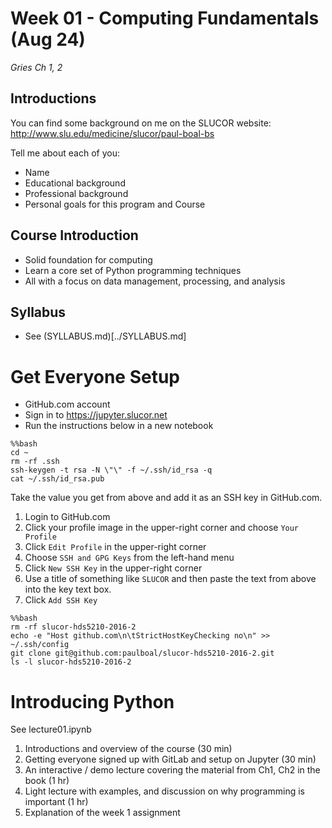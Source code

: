 # Week 01 - Computing Fundamentals (Aug 24)
_Gries Ch 1, 2_

## Introductions
You can find some background on me on the SLUCOR website: http://www.slu.edu/medicine/slucor/paul-boal-bs

Tell me about each of you:
* Name
* Educational background
* Professional background
* Personal goals for this program and Course

## Course Introduction
* Solid foundation for computing
* Learn a core set of Python programming techniques
* All with a focus on data management, processing, and analysis

## Syllabus
* See (SYLLABUS.md)[../SYLLABUS.md]

# Get Everyone Setup
* GitHub.com account
* Sign in to https://jupyter.slucor.net
* Run the instructions below in a new notebook

```
%%bash
cd ~
rm -rf .ssh
ssh-keygen -t rsa -N \"\" -f ~/.ssh/id_rsa -q
cat ~/.ssh/id_rsa.pub
```

Take the value you get from above and add it as an SSH key in GitHub.com.
1. Login to GitHub.com
2. Click your profile image in the upper-right corner and choose `Your Profile`
3. Click `Edit Profile` in the upper-right corner
4. Choose `SSH and GPG Keys` from the left-hand menu
5. Click `New SSH Key` in the upper-right corner
6. Use a title of something like `SLUCOR` and then paste the text from above into the key text box.
7. Click `Add SSH Key`

```
%%bash
rm -rf slucor-hds5210-2016-2
echo -e "Host github.com\n\tStrictHostKeyChecking no\n" >> ~/.ssh/config
git clone git@github.com:paulboal/slucor-hds5210-2016-2.git
ls -l slucor-hds5210-2016-2
```

# Introducing Python
See lecture01.ipynb


1. Introductions and overview of the course (30 min)
2. Getting everyone signed up with GitLab and setup on Jupyter (30 min)
3. An interactive / demo lecture covering the material from Ch1, Ch2 in the book (1 hr)
4. Light lecture with examples, and discussion on why programming is important (1 hr)
5. Explanation of the week 1 assignment
